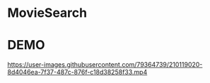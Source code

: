 # MovieSearch
# DEMO
https://user-images.githubusercontent.com/79364739/210119020-8d4046ea-7f37-487c-876f-c18d38258f33.mp4
